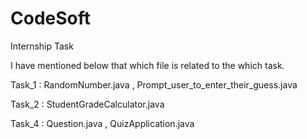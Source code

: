 # CodeSoft
Internship Task

I have mentioned below that which file is related to the which task.

Task_1 : RandomNumber.java , Prompt_user_to_enter_their_guess.java

Task_2 : StudentGradeCalculator.java

Task_4 : Question.java , QuizApplication.java

